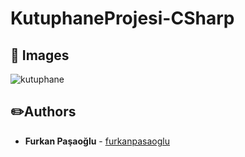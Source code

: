 # KutuphaneProjesi-CSharp

## :pushpin: Images
![kutuphane](https://user-images.githubusercontent.com/16624085/117002394-2d778900-acec-11eb-9a07-704178009799.gif)

## :pencil2:Authors
* **Furkan Paşaoğlu** - [furkanpasaoglu](https://github.com/furkanpasaoglu)

